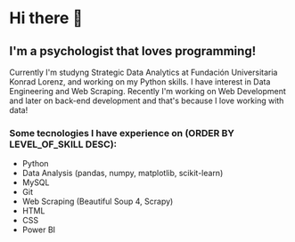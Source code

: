 # Hi there 👋

<!--
**eacardenase/eacardenase** is a ✨ _special_ ✨ repository because its `README.md` (this file) appears on your GitHub profile.

Here are some ideas to get you started:

- 🔭 I’m currently working on ...
- 🌱 I’m currently learning ...
- 👯 I’m looking to collaborate on ...
- 🤔 I’m looking for help with ...
- 💬 Ask me about ...
- 📫 How to reach me: ...
- 😄 Pronouns: ...
- ⚡ Fun fact: ...
-->
## I'm a psychologist that loves programming! 

Currently I'm studyng Strategic Data Analytics at Fundación Universitaria Konrad Lorenz,
and working on my Python skills. I have interest in Data Engineering and Web Scraping. 
Recently I'm working on Web Development and later on back-end development and that's because I love working with data!

### Some tecnologies I have experience on (ORDER BY LEVEL_OF_SKILL DESC):

- Python
- Data Analysis (pandas, numpy, matplotlib, scikit-learn)
- MySQL
- Git
- Web Scraping (Beautiful Soup 4, Scrapy)
- HTML
- CSS
- Power BI
